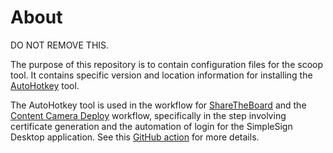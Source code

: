 # About

DO NOT REMOVE THIS.

The purpose of this repository is to contain configuration files for the scoop tool. It contains specific version and location information for installing the [AutoHotkey](https://www.autohotkey.com/) tool.

The AutoHotkey tool is used in the workflow for [ShareTheBoard](https://github.com/ShareTheBoard/sharetheboard-web) and the [Content Camera Deploy](https://github.com/ShareTheBoard/sharetheboard-web/blob/master/.github/workflows/content-camera-deploy.yml) workflow, specifically in the step involving certificate generation and the automation of login for the SimpleSign Desktop application. See this [GitHub action](https://github.com/ShareTheBoard/sharetheboard-web/blob/master/.github/actions/setup-code-sign/action.yml) for more details.
